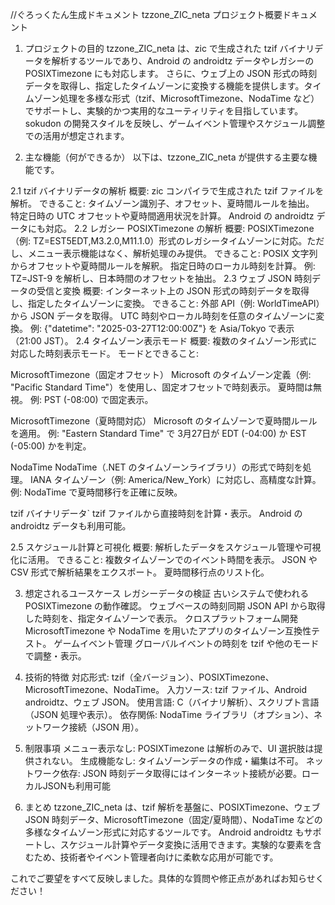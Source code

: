 //ぐろっくたん生成ドキュメント
tzzone_ZIC_neta プロジェクト概要ドキュメント
1. プロジェクトの目的
tzzone_ZIC_neta は、zic で生成された tzif バイナリデータを解析するツールであり、Android の androidtz データやレガシーの POSIXTimezone にも対応します。
さらに、ウェブ上の JSON 形式の時刻データを取得し、指定したタイムゾーンに変換する機能を提供します。タイムゾーン処理を多様な形式（tzif、MicrosoftTimezone、NodaTime など）でサポートし、実験的かつ実用的なユーティリティを目指しています。sokudon の開発スタイルを反映し、ゲームイベント管理やスケジュール調整での活用が想定されます。

2. 主な機能（何ができるか）
以下は、tzzone_ZIC_neta が提供する主要な機能です。

2.1 tzif バイナリデータの解析
概要: zic コンパイラで生成された tzif ファイルを解析。
できること:
タイムゾーン識別子、オフセット、夏時間ルールを抽出。
特定日時の UTC オフセットや夏時間適用状況を計算。
Android の androidtz データにも対応。
2.2 レガシー POSIXTimezone の解析
概要: POSIXTimezone（例: TZ=EST5EDT,M3.2.0,M11.1.0）形式のレガシータイムゾーンに対応。ただし、メニュー表示機能はなく、解析処理のみ提供。
できること:
POSIX 文字列からオフセットや夏時間ルールを解釈。
指定日時のローカル時刻を計算。
例: TZ=JST-9 を解析し、日本時間のオフセットを抽出。
2.3 ウェブ JSON 時刻データの受信と変換
概要: インターネット上の JSON 形式の時刻データを取得し、指定したタイムゾーンに変換。
できること:
外部 API（例: WorldTimeAPI）から JSON データを取得。
UTC 時刻やローカル時刻を任意のタイムゾーンに変換。
例: {"datetime": "2025-03-27T12:00:00Z"} を Asia/Tokyo で表示（21:00 JST）。
2.4 タイムゾーン表示モード
概要: 複数のタイムゾーン形式に対応した時刻表示モード。
モードとできること:

MicrosoftTimezone（固定オフセット）
Microsoft のタイムゾーン定義（例: "Pacific Standard Time"）を使用し、固定オフセットで時刻表示。
夏時間は無視。
例: PST (-08:00) で固定表示。

MicrosoftTimezone（夏時間対応）
Microsoft のタイムゾーンで夏時間ルールを適用。
例: "Eastern Standard Time" で 3月27日が EDT (-04:00) か EST (-05:00) かを判定。

NodaTime
NodaTime（.NET のタイムゾーンライブラリ）の形式で時刻を処理。
IANA タイムゾーン（例: America/New_York）に対応し、高精度な計算。
例: NodaTime で夏時間移行を正確に反映。

tzif バイナリデータ`
tzif ファイルから直接時刻を計算・表示。
Android の androidtz データも利用可能。

2.5 スケジュール計算と可視化
概要: 解析したデータをスケジュール管理や可視化に活用。
できること:
複数タイムゾーンでのイベント時間を表示。
JSON や CSV 形式で解析結果をエクスポート。
夏時間移行点のリスト化。

3. 想定されるユースケース
レガシーデータの検証
古いシステムで使われる POSIXTimezone の動作確認。
ウェブベースの時刻同期
JSON API から取得した時刻を、指定タイムゾーンで表示。
クロスプラットフォーム開発
MicrosoftTimezone や NodaTime を用いたアプリのタイムゾーン互換性テスト。
ゲームイベント管理
グローバルイベントの時刻を tzif や他のモードで調整・表示。

4. 技術的特徴
対応形式: tzif（全バージョン）、POSIXTimezone、MicrosoftTimezone、NodaTime。
入力ソース: tzif ファイル、Android androidtz、ウェブ JSON。
使用言語: C（バイナリ解析）、スクリプト言語（JSON 処理や表示）。
依存関係: NodaTime ライブラリ（オプション）、ネットワーク接続（JSON 用）。

5. 制限事項
メニュー表示なし: POSIXTimezone は解析のみで、UI 選択肢は提供されない。
生成機能なし: タイムゾーンデータの作成・編集は不可。
ネットワーク依存: JSON 時刻データ取得にはインターネット接続が必要。ローカルJSONも利用可能

6. まとめ
tzzone_ZIC_neta は、tzif 解析を基盤に、POSIXTimezone、ウェブ JSON 時刻データ、MicrosoftTimezone（固定/夏時間）、NodaTime などの多様なタイムゾーン形式に対応するツールです。
Android androidtz もサポートし、スケジュール計算やデータ変換に活用できます。実験的な要素を含むため、技術者やイベント管理者向けに柔軟な応用が可能です。

これでご要望をすべて反映しました。具体的な質問や修正点があればお知らせください！